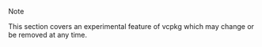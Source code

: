 > [!NOTE]
> This section covers an experimental feature of vcpkg which may change or be removed at any time.
